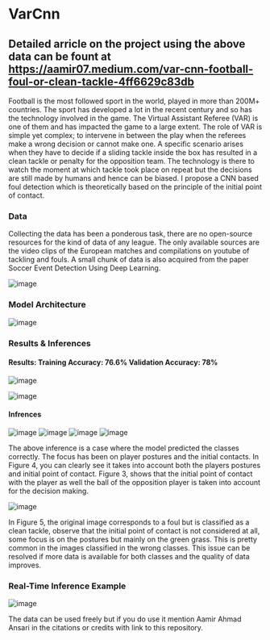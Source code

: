 # VarCnn
## Detailed arricle on the project using the above data can be fount at https://aamir07.medium.com/var-cnn-football-foul-or-clean-tackle-4ff6629c83db

Football is the most followed sport in the world, played in more than 200M+ countries. The sport has developed a lot in the recent century and so has the technology involved in the game. The Virtual Assistant Referee (VAR) is one of them and has impacted the game to a large extent. The role of VAR is simple yet complex; to intervene in between the play when the referees make a wrong decision or cannot make one. A specific scenario arises when they have to decide if a sliding tackle inside the box has resulted in a clean tackle or penalty for the opposition team. The technology is there to watch the moment at which tackle took place on repeat but the decisions are still made by humans and hence can be biased. I propose a CNN based foul detection which is theoretically based on the principle of the initial point of contact.

### Data 

Collecting the data has been a ponderous task, there are no open-source resources for the kind of data of any league. The only available sources are the video clips of the European matches and compilations on youtube of tackling and fouls. A small chunk of data is also acquired from the paper Soccer Event Detection Using Deep Learning.

![image](https://user-images.githubusercontent.com/62461730/148566755-2d962c8b-ace8-4cef-972c-6f43240a2c7b.png)

### Model Architecture 
![image](https://user-images.githubusercontent.com/62461730/148566809-fb410dda-e4c1-4af5-9490-c9ecc8bceed2.png)

### Results & Inferences 

#### Results: Training Accuracy: 76.6% Validation Accuracy: 78%
![image](https://user-images.githubusercontent.com/62461730/148567046-b2363788-4bc4-4b0d-a06c-cd461fa75608.png)

![image](https://user-images.githubusercontent.com/62461730/148567078-cc86c3c0-737c-4cc2-a146-15ac79b64dd1.png)

#### Infrences 


![image](https://user-images.githubusercontent.com/62461730/148567181-8fe0d201-e263-4562-855c-0ee709df35bc.png)
![image](https://user-images.githubusercontent.com/62461730/148567155-baa94a03-87a8-42ea-b382-1d57674d81bd.png)
![image](https://user-images.githubusercontent.com/62461730/148567265-2b258af3-18bd-4c0c-8cb8-4c3edef3c5ca.png)
![image](https://user-images.githubusercontent.com/62461730/148567295-4030167a-49f6-4b58-bfda-ea32cce8a60d.png)

The above inference is a case where the model predicted the classes correctly. The focus has been on player postures and the initial contacts. In Figure 4, you can clearly see it takes into account both the players postures and initial point of contact. Figure 3, shows that the initial point of contact with the player as well the ball of the opposition player is taken into account for the decision making.

![image](https://user-images.githubusercontent.com/62461730/148567330-01507880-18d0-4683-8cc6-532da9c172f3.png)

In Figure 5, the original image corresponds to a foul but is classified as a clean tackle, observe that the initial point of contact is not considered at all, some focus is on the postures but mainly on the green grass. This is pretty common in the images classified in the wrong classes. This issue can be resolved if more data is available for both classes and the quality of data improves.

### Real-Time Inference Example
![image](https://user-images.githubusercontent.com/62461730/148567439-0b751257-e7c6-45c9-955e-e7c0f461330e.png)







The data can be used freely but if you do use it mention Aamir Ahmad Ansari in the citations or credits with link to this repository.
